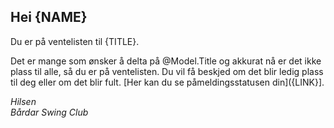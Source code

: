 ﻿## Hei {NAME}

Du er på ventelisten til {TITLE}.

Det er mange som ønsker å delta på @Model.Title og akkurat nå er det ikke plass til alle, så du er på ventelisten.
Du vil få beskjed om det blir ledig plass til deg eller om det blir fult. [Her kan du se påmeldingsstatusen din]({LINK}].

*Hilsen*  
*Bårdar Swing Club*